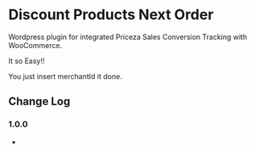# Discount Products Next Order

Wordpress plugin for integrated Priceza Sales Conversion Tracking with WooCommerce.

It so Easy!!

You just insert merchantId it done.

## Change Log

### 1.0.0
* 

